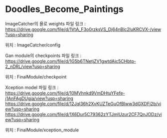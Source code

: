 # Doodles_Become_Paintings

ImageCatcher의 욜로 weights 파일 링크 : https://drive.google.com/file/d/1VtA_F3o0rzksVS_Dj64nBlc2luKRCVX-/view?usp=sharing

위치 : ImageCatcher/config

Gan module의 checkpoints 파일 링크 : https://drive.google.com/file/d/1G5b6TNetjZV1gwtdAjc5CHbtp-2_nDRL/view?usp=sharing

위치 : FinalModule/checkpoint

Xception model 파일 링크 : https://drive.google.com/file/d/10MVhnkd9VmDHtuYFefe-j1AnFAgDUgja/view?usp=sharing
https://drive.google.com/file/d/12Jql36h2XvKUZTeGuOfBIww3dGXDFj2b/view?usp=sharing
https://drive.google.com/file/d/1X6Dur5C79362zYTJmIUzur2CF7QnJODz/view?usp=sharing

위치 : FinalModule/xception_module

